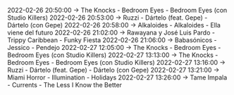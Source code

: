 2022-02-26 20:50:00 -> The Knocks - Bedroom Eyes - Bedroom Eyes (con Studio Killers)
2022-02-26 20:53:00 -> Ruzzi - Dártelo (feat. Gepe) - Dártelo (con Gepe)
2022-02-26 20:58:00 -> Alkaloides - Alkaloides - Ella viene del futuro
2022-02-26 21:02:00 -> Rawayana y José Luis Pardo - Trippy Caribbean - Funky Fiesta
2022-02-26 21:06:00 -> Babasónicos - Jessico - Pendejo
2022-02-27 12:05:00 -> The Knocks - Bedroom Eyes - Bedroom Eyes (con Studio Killers)
2022-02-27 13:13:00 -> The Knocks - Bedroom Eyes - Bedroom Eyes (con Studio Killers)
2022-02-27 13:16:00 -> Ruzzi - Dártelo (feat. Gepe) - Dártelo (con Gepe)
2022-02-27 13:21:00 -> Miami Horror - Illumination - Holidays
2022-02-27 13:26:00 -> Tame Impala - Currents - The Less I Know the Better
